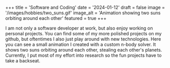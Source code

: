 +++
title = 'Software and Coding'
date = '2024-01-12'
draft = false
image = '/images/hobbies/two_suns.gif'
image_alt = 'Animation showing two suns orbiting around each other'
featured = true
+++

I am not only a software developer at work, but also enjoy working on personal projects. You can find some of my more polished projects on my github, but oftentimes I also just play around with new technologies. Here you can see a small animation I created with a custom n-body solver. It shows two suns orbiting around each other, stealing each other's planets. Currently, I put most of my effort into research so the fun projects have to take a backseat.